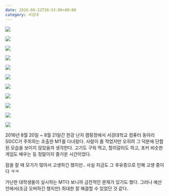 ```yaml
---
date: 2016-08-22T20:53:00+09:00
category: 서강대
---
```


![](/images/2016_여름_SGCC_조촐한_MT/IMG_6732.JPG)

![](/images/2016_여름_SGCC_조촐한_MT/IMG_6733.JPG)

![](/images/2016_여름_SGCC_조촐한_MT/IMG_6741.JPG)

![](/images/2016_여름_SGCC_조촐한_MT/IMG_6742.JPG)

![](/images/2016_여름_SGCC_조촐한_MT/IMG_6790.JPG)

![](/images/2016_여름_SGCC_조촐한_MT/IMG_6798.JPG)

![](/images/2016_여름_SGCC_조촐한_MT/IMG_6783.JPG)

![](/images/2016_여름_SGCC_조촐한_MT/IMG_6784.JPG)

![](/images/2016_여름_SGCC_조촐한_MT/IMG_6785.JPG)

![](/images/2016_여름_SGCC_조촐한_MT/IMG_6772.JPG)

![](/images/2016_여름_SGCC_조촐한_MT/IMG_6774.JPG)

2016년 8월 20일 ~ 8월 21일간 한강 난지 캠핑장에서 서강대학교 컴퓨터 동아리 SGCC가 주최하는 조촐한 MT를 다녀왔다. 사람이 좀 적었지만 오히려 그 덕분에 단합된 모습을 보이지 않았을까 생각한다. 고기도 구워 먹고, 할리갈리도 하고, 포커 비슷한 게임도 배우는 등 정말이지 즐거운 시간이었다.

잠을 잘 때 모기가 많아서 고생하긴 했지만.. 사실 지금도 그 후유증으로 인해 고생 중이다 ㅋㅋ

가난한 대학생들이 실시하는 MT다 보니까 금전적인 문제가 있기도 했다. 그러나 예산 안에서(조금 오버하긴 했지만) 최대한 잘 해결할 수 있었던 것 같다.
